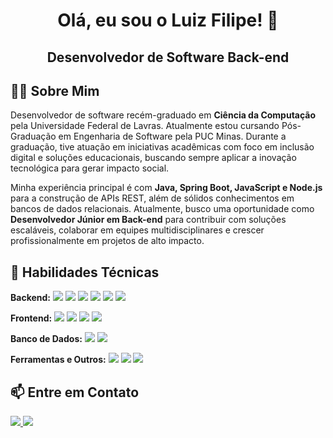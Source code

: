 <div align="center">
  <h1>Olá, eu sou o Luiz Filipe! 👋</h1>
  <h2>Desenvolvedor de Software Back-end</h2>
</div>


## 👨‍💻 Sobre Mim

<p align="left">
  Desenvolvedor de software recém-graduado em <strong>Ciência da Computação</strong> pela Universidade Federal de Lavras. Atualmente estou cursando Pós-Graduação em Engenharia de Software pela PUC Minas. Durante a graduação, tive atuação em iniciativas acadêmicas com foco em inclusão digital e soluções educacionais, buscando sempre aplicar a inovação tecnológica para gerar impacto social.
</p>
<p align="left">
  Minha experiência principal é com <strong>Java, Spring Boot, JavaScript e Node.js</strong> para a construção de APIs REST, além de sólidos conhecimentos em bancos de dados relacionais. Atualmente, busco uma oportunidade como <strong>Desenvolvedor Júnior em Back-end</strong> para contribuir com soluções escaláveis, colaborar em equipes multidisciplinares e crescer profissionalmente em projetos de alto impacto.
</p>

## 🚀 Habilidades Técnicas

<p align="left">
  <strong>Backend:</strong>
  <img src="https://img.shields.io/badge/Java-ED8B00?style=for-the-badge&logo=openjdk&logoColor=white" />
  <img src="https://img.shields.io/badge/Spring-6DB33F?style=for-the-badge&logo=spring&logoColor=white" />
  <img src="https://img.shields.io/badge/Python-3776AB?style=for-the-badge&logo=python&logoColor=white" />
  <img src="https://img.shields.io/badge/Django-092E20?style=for-the-badge&logo=django&logoColor=white" />
  <img src="https://img.shields.io/badge/Node.js-339933?style=for-the-badge&logo=nodedotjs&logoColor=white" />
  <img src="https://img.shields.io/badge/C%23-239120?style=for-the-badge&logo=c-sharp&logoColor=white" />
</p>
<p align="left">
  <strong>Frontend:</strong>
  <img src="https://img.shields.io/badge/JavaScript-F7DF1E?style=for-the-badge&logo=javascript&logoColor=black" />
  <img src="https://img.shields.io/badge/HTML5-E34F26?style=for-the-badge&logo=html5&logoColor=white" />
  <img src="https://img.shields.io/badge/CSS3-1572B6?style=for-the-badge&logo=css3&logoColor=white" />
  <img src="https://img.shields.io/badge/Bootstrap-563D7C?style=for-the-badge&logo=bootstrap&logoColor=white" />
</p>
<p align="left">
  <strong>Banco de Dados:</strong>
  <img src="https://img.shields.io/badge/PostgreSQL-316192?style=for-the-badge&logo=postgresql&logoColor=white" />
  <img src="https://img.shields.io/badge/MySQL-4479A1?style=for-the-badge&logo=mysql&logoColor=white" />
</p>
<p align="left">
  <strong>Ferramentas e Outros:</strong>
  <img src="https://img.shields.io/badge/Docker-2496ED?style=for-the-badge&logo=docker&logoColor=white" />
  <img src="https://img.shields.io/badge/Git-F05032?style=for-the-badge&logo=git&logoColor=white" />
  <img src="https://img.shields.io/badge/GitHub-100000?style=for-the-badge&logo=github&logoColor=white" />
</p>
<!--
### 📊 Estatísticas do GitHub
  Este bloco exibe as estatísticas do GitHub, incluindo contribuições privadas e linguagens mais utilizadas.
  <div align="center">
    <img height="180em" src="https://github-readme-stats-luizfilipe-bp.vercel.app/api?username=luizfilipe-bp&count_private=true&show_icons=true&theme=dark">
    <img height="180em" src="https://github-readme-stats-luizfilipe-bp.vercel.app/api/top-langs/?username=luizfilipe-bp&count_private=true&layout=compact&langs_count=8&theme=dark">
  </div>
-->

## 📫 Entre em Contato

<p align="left">
  <a href="https://www.linkedin.com/in/luizfbartelega/" target="_blank">
    <img src="https://img.shields.io/badge/LinkedIn-0077B5?style=for-the-badge&logo=linkedin&logoColor=white" />
  </a>
  <a href="mailto:luizfpenha16@gmail.com">
    <img src="https://img.shields.io/badge/Gmail-D14836?style=for-the-badge&logo=gmail&logoColor=white" />
  </a>
</p>
